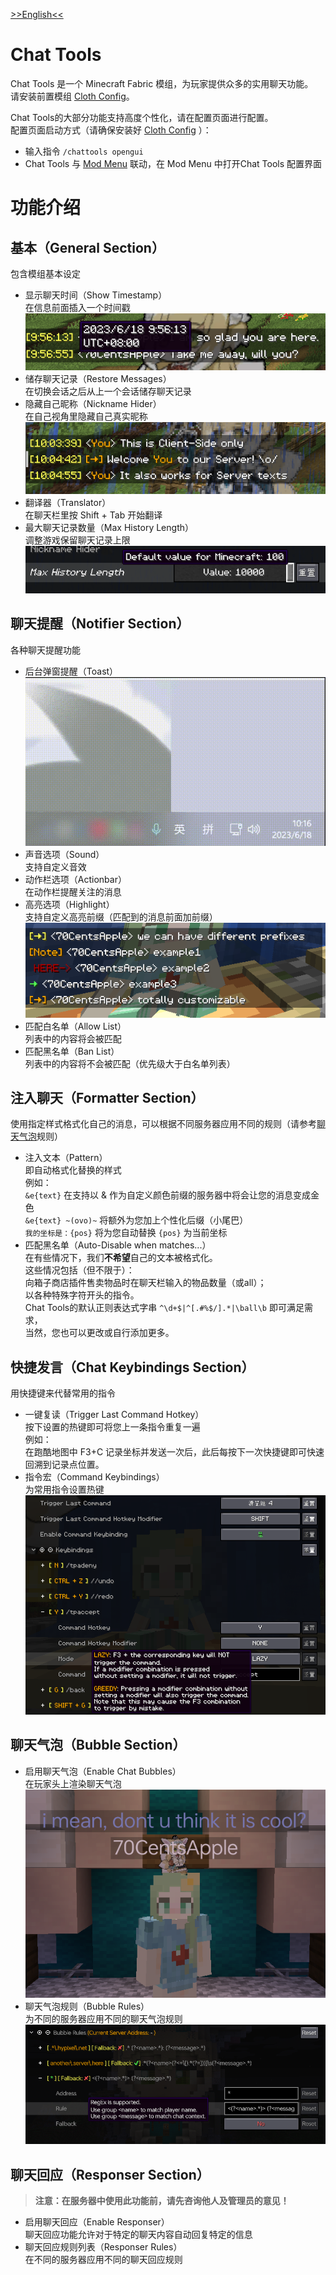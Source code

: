 [>>English<<](README_en.md)

# Chat Tools
Chat Tools 是一个 Minecraft Fabric 模组，为玩家提供众多的实用聊天功能。  
请安装前置模组 [Cloth Config](https://modrinth.com/mod/cloth-config)。

Chat Tools的大部分功能支持高度个性化，请在配置页面进行配置。  
配置页面启动方式（请确保安装好 [Cloth Config](https://modrinth.com/mod/cloth-config) ）：
- 输入指令 `/chattools opengui`
- Chat Tools 与 [Mod Menu](https://modrinth.com/mod/modmenu) 联动，在 Mod Menu 中打开Chat Tools 配置界面

# 功能介绍
## 基本（General Section）
包含模组基本设定
- 显示聊天时间（Show Timestamp）  
在信息前面插入一个时间戳  
![Timestamp](<images/Timestamp.png>)
- 储存聊天记录（Restore Messages）  
在切换会话之后从上一个会话储存聊天记录
- 隐藏自己昵称（Nickname Hider）  
在自己视角里隐藏自己真实昵称  
![Nickname Hider](<images/Nickname Hider.png>)
- 翻译器（Translator）  
在聊天栏里按 Shift + Tab 开始翻译
- 最大聊天记录数量（Max History Length）  
调整游戏保留聊天记录上限  
![Max History Length](<images/Max History Length.png>)

## 聊天提醒（Notifier Section）
各种聊天提醒功能
- 后台弹窗提醒（Toast）  
![Toast](<images/Toast.gif>)
- 声音选项（Sound）  
支持自定义音效
- 动作栏选项（Actionbar）  
在动作栏提醒关注的消息
- 高亮选项（Highlight）  
支持自定义高亮前缀（匹配到的消息前面加前缀）  
![Highlight Function](<images/Highlight Function.png>)
- 匹配白名单（Allow List）  
列表中的内容将会被匹配
- 匹配黑名单（Ban List）  
列表中的内容将不会被匹配（优先级大于白名单列表）

## 注入聊天（Formatter Section）
使用指定样式格式化自己的消息，可以根据不同服务器应用不同的规则（请参考[聊天气泡](#聊天气泡bubble-section)规则）
- 注入文本（Pattern）  
即自动格式化替换的样式  
例如：  
`&e{text}` 在支持以 & 作为自定义颜色前缀的服务器中将会让您的消息变成金色  
`&e{text} ~(ovo)~` 将额外为您加上个性化后缀（小尾巴）  
`我的坐标是：{pos}` 将为您自动替换 `{pos}` 为当前坐标
- 匹配黑名单（Auto-Disable when matches...）  
在有些情况下，我们**不希望**自己的文本被格式化。  
这些情况包括（但不限于）：  
向箱子商店插件售卖物品时在聊天栏输入的物品数量（或all）；  
以各种特殊字符开头的指令。  
Chat Tools的默认正则表达式字串 `^\d+$|^[.#%$/].*|\ball\b` 即可满足需求，  
当然，您也可以更改或自行添加更多。

## 快捷发言（Chat Keybindings Section）
用快捷键来代替常用的指令
- 一键复读（Trigger Last Command Hotkey）  
按下设置的热键即可将您上一条指令重复一遍  
例如：  
在跑酷地图中 F3+C 记录坐标并发送一次后，此后每按下一次快捷键即可快速回溯到记录点位置。
- 指令宏（Command Keybindings）  
为常用指令设置热键  
![Command Keybindings](<images/Command Keybindings.png>)

## 聊天气泡（Bubble Section）
- 启用聊天气泡（Enable Chat Bubbles）  
在玩家头上渲染聊天气泡  
![Chat Bubbles](<images/Chat Bubbles.png>)
- 聊天气泡规则（Bubble Rules）  
为不同的服务器应用不同的聊天气泡规则  
![Bubble Rules](<images/Bubble Rules.png>)

## 聊天回应（Responser Section）
> **注意：在服务器中使用此功能前，请先咨询他人及管理员的意见！**
- 启用聊天回应（Enable Responser）  
聊天回应功能允许对于特定的聊天内容自动回复特定的信息
- 聊天回应规则列表（Responser Rules）  
在不同的服务器应用不同的聊天回应规则
